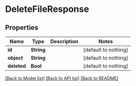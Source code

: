 # DeleteFileResponse


## Properties
Name | Type | Description | Notes
------------ | ------------- | ------------- | -------------
**id** | **String** |  | [default to nothing]
**object** | **String** |  | [default to nothing]
**deleted** | **Bool** |  | [default to nothing]


[[Back to Model list]](../README.md#models) [[Back to API list]](../README.md#api-endpoints) [[Back to README]](../README.md)


